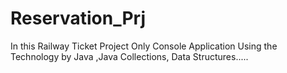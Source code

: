 # Reservation_Prj
In this Railway Ticket Project Only Console Application Using the Technology by Java ,Java Collections, Data Structures.....

